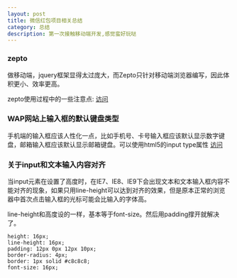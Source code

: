 ```yaml
---
layout: post
title: 微信红包项目相关总结
category: 总结
description: 第一次接触移动端开发,感觉蛮好玩哒
---
```


### zepto
做移动端，jquery框架显得太过庞大，而Zepto只针对移动端浏览器编写，因此体积更小、效率更高。

zepto使用过程中的一些注意点:
[访问](http://chaoskeh.com/blog/some-experience-of-using-zepto.html)

### WAP网站上输入框的默认键盘类型
手机端的输入框应该人性化一点，比如手机号、卡号输入框应该默认显示数字键盘，邮箱输入框应该默认显示邮箱键盘。可以使用html5的input type属性 [访问](http://www.w3school.com.cn/html5/att_input_type.asp)

### 关于input和文本输入内容对齐
当input元素在设置了高度时，在IE7、IE8、IE9下会出现文本和文本输入框内容不能对齐的现象，如果只用line-height可以达到对齐的效果，但是原本正常的浏览器中首次点击输入框的光标可能会比输入的字体高。

line-height和高度设的一样，基本等于font-size。然后用padding撑开就解决了。

	height: 16px;
	line-height: 16px;
    padding: 12px 0px 12px 10px;
    border-radius: 4px;
    border: 1px solid #c8c8c8;
    font-size: 16px;
